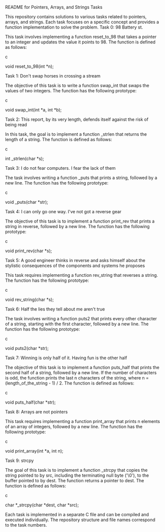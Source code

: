 README for Pointers, Arrays, and Strings Tasks

This repository contains solutions to various tasks related to pointers, arrays, and strings. Each task focuses on a specific concept and provides a function implementation to solve the problem.
Task 0: 98 Battery st.

This task involves implementing a function reset_to_98 that takes a pointer to an integer and updates the value it points to 98. The function is defined as follows:

c

void reset_to_98(int *n);

Task 1: Don't swap horses in crossing a stream

The objective of this task is to write a function swap_int that swaps the values of two integers. The function has the following prototype:

c

void swap_int(int *a, int *b);

Task 2: This report, by its very length, defends itself against the risk of being read

In this task, the goal is to implement a function _strlen that returns the length of a string. The function is defined as follows:

c

int _strlen(char *s);

Task 3: I do not fear computers. I fear the lack of them

The task involves writing a function _puts that prints a string, followed by a new line. The function has the following prototype:

c

void _puts(char *str);

Task 4: I can only go one way. I've not got a reverse gear

The objective of this task is to implement a function print_rev that prints a string in reverse, followed by a new line. The function has the following prototype:

c

void print_rev(char *s);

Task 5: A good engineer thinks in reverse and asks himself about the stylistic consequences of the components and systems he proposes

This task requires implementing a function rev_string that reverses a string. The function has the following prototype:

c

void rev_string(char *s);

Task 6: Half the lies they tell about me aren't true

The task involves writing a function puts2 that prints every other character of a string, starting with the first character, followed by a new line. The function has the following prototype:

c

void puts2(char *str);

Task 7: Winning is only half of it. Having fun is the other half

The objective of this task is to implement a function puts_half that prints the second half of a string, followed by a new line. If the number of characters is odd, the function prints the last n characters of the string, where n = (length_of_the_string - 1) / 2. The function is defined as follows:

c

void puts_half(char *str);

Task 8: Arrays are not pointers

This task requires implementing a function print_array that prints n elements of an array of integers, followed by a new line. The function has the following prototype:

c

void print_array(int *a, int n);

Task 9: strcpy

The goal of this task is to implement a function _strcpy that copies the string pointed to by src, including the terminating null byte ('\0'), to the buffer pointed to by dest. The function returns a pointer to dest. The function is defined as follows:

c

char *_strcpy(char *dest, char *src);

Each task is implemented in a separate C file and can be compiled and executed individually. The repository structure and file names correspond to the task numbers.
